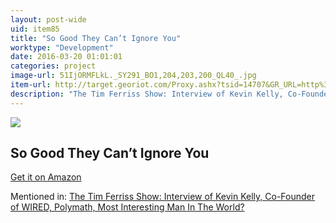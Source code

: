 ```yaml
---
layout: post-wide
uid: item85
title: "So Good They Can’t Ignore You"
worktype: "Development"
date: 2016-03-20 01:01:01
categories: project
image-url: 51IjORMFLkL._SY291_BO1,204,203,200_QL40_.jpg
item-url: http://target.georiot.com/Proxy.ashx?tsid=14707&GR_URL=http%3A%2F%2Fwww.amazon.com%2FGood-They-Cant-Ignore-You%2Fdp%2F1455509124%2F
description: "The Tim Ferriss Show: Interview of Kevin Kelly, Co-Founder of WIRED, Polymath, Most Interesting Man In The World?"
---
```

<a href="http://target.georiot.com/Proxy.ashx?tsid=14707&GR_URL=http%3A%2F%2Fwww.amazon.com%2FGood-They-Cant-Ignore-You%2Fdp%2F1455509124%2F" target="blank"><img src="../../../../img/thumbs/51IjORMFLkL._SY291_BO1,204,203,200_QL40_.jpg" class="prod-img"></a>
<h2>So Good They Can’t Ignore You</h2>
<p><a href="http://target.georiot.com/Proxy.ashx?tsid=14707&GR_URL=http%3A%2F%2Fwww.amazon.com%2FGood-They-Cant-Ignore-You%2Fdp%2F1455509124%2F" target="blank">Get it on Amazon</a><p>
<p>Mentioned in: <a href="http://fourhourworkweek.com/2014/08/29/kevin-kelly/" target="blank">The Tim Ferriss Show: Interview of Kevin Kelly, Co-Founder of WIRED, Polymath, Most Interesting Man In The World?</a></p>
